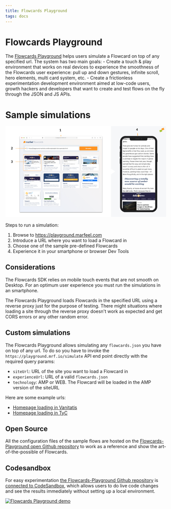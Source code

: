 ```yaml
---
title: Flowcards Playground
tags: docs
---
```


# Flowcards Playground
The [Flowcards Playground](https://playground.marfeel.com) helps users simulate a Flowcard on top of any specified url. The system has two main goals:
    - Create a touch & play environment that works on real devices to experience the smoothness of the Flowcards user experience:  pull up and down gestures, infinite scroll, hero elements, multi card system, etc.
    - Create a frictionless experimentation development environment aimed at low-code users, growth hackers and developers that want to create and test flows on the fly through the JSON and JS APIs.

# Sample simulations
![How to run a simulation](./assets/run-simulation.png)

Steps to run a simulation:
1. Browse to https://playground.marfeel.com
2. Introduce a URL where you want to load a Flowcard in
3. Choose one of the sample pre-defined Flowcards
4. Experience it in your smartphone or browser Dev Tools
    
## Considerations
The Flowcards SDK relies on mobile touch events that are not smooth on Desktop. For an optimum user experience you must run the simulations in an smartphone.

The Flowcards Playground loads Flowcards in the specified URL using a reverse proxy just for the purpose of testing. There might situations where loading a site through the reverse proxy doesn't work  as expected and get CORS errors or any other random error.
 
## Custom simulations
The Flowcards Playground allows simulating any `flowcards.json` you have on top of any url. To do so you have to invoke the `https://playground.mrf.io/simulate` API end point directly with the required query params:

- `siteUrl`: URL of the site you want to load a Flowcard in
- `experienceUrl`:  URL of a valid `flowcards.json` 
- `technology`:  AMP or WEB. The Flowcard will be loaded in the AMP version of the siteURL

Here are some example urls:
- [Homepage loading in Vanitatis](https://playground.mrf.io/simulate?siteUrl=https%3A%2F%2Fblogs.vanitatis.elconfidencial.com%2Fcasas-reales%2Freina-letizia%2F2021-03-05%2Fletizia-elegancia-blanco-negro-falda-meghan-markle_2978972%2F&requestHostname=playground.marfeel.com&cardType=web&experienceUrl=https://flowcards.mrf.io/json/web?site_id=154%26canonical_url=https%3A%2F%2Fblogs.vanitatis.elconfidencial.com%2Fcasas-reales%2Freina-letizia%2F2021-03-05%2Fletizia-elegancia-blanco-negro-falda-meghan-markle_2978972%2F)
- [Homepage loading in TyC](https://playground.mrf.io/simulate?siteUrl=https%3A%2F%2Fwww.tycsports.com%2Friver-plate%2Friver-plate-leonardo-ponzio-15-titulos-el-segundo-mas-ganador-de-la-historia-id325297.html&requestHostname=playground.marfeel.com&cardType=web&experienceUrl=https://flowcards.mrf.io/json/web?site_id=146%26canonical_url=https://www.tycsports.com)

## Open Source
All the configuration files of the sample flows are hosted on the [Flowcards-Playground open Github repository](https://github.com/Marfeel/flowcards-playground) to work as a reference and show the art-of-the-possible of Flowcards. 

## Codesandbox
For easy experimentation [the Flowcards-Playground Github repository](https://github.com/Marfeel/flowcards-playground) is [connected to CodeSandbox](https://codesandbox.io/s/flowcards-playground-g3geg), which allows users to do live code changes and see the results immediately without setting up a local environment. 

[![Flowcards Playground demo](./assets/demo-sreenshot.png)](https://www.loom.com/share/3a85e435fe8146729502e3aa57cdba44)
